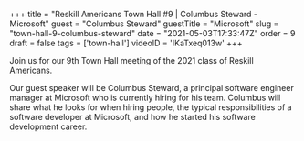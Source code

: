 +++
title = "Reskill Americans Town Hall #9 | Columbus Steward - Microsoft"
guest = "Columbus Steward"
guestTitle = "Microsoft"
slug = "town-hall-9-columbus-steward"
date = "2021-05-03T17:33:47Z"
order = 9
draft = false
tags = ['town-hall']
videoID = 'IKaTxeq013w'
+++

Join us for our 9th Town Hall meeting of the 2021 class of Reskill Americans.

Our guest speaker will be Columbus Steward, a principal software engineer manager at Microsoft who is currently hiring for his team.  Columbus will share what he looks for when hiring people, the typical responsibilities of a software developer at Microsoft, and how he started his software development career.
